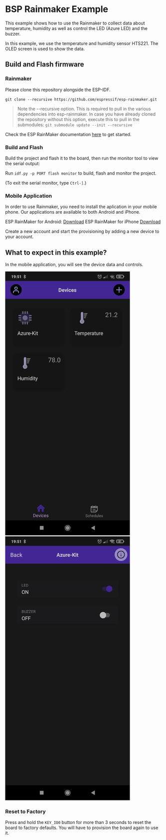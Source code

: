 # BSP Rainmaker Example

This example shows how to use the Rainmaker to collect data about temperature, humidity as well as control the LED (Azure LED) and the buzzer.

In this example, we use the temperature and humidity sensor HTS221. The OLED screen is used to show the data.

## Build and Flash firmware

### Rainmaker

Please clone this repository alongside the ESP-IDF.

```
git clone --recursive https://github.com/espressif/esp-rainmaker.git
```

> Note the --recursive option. This is required to pull in the various dependencies into esp-rainmaker. In case you have already cloned the repository without this option, execute this to pull in the submodules: `git submodule update --init --recursive`

Check the ESP RainMaker documentation [here](https://rainmaker.espressif.com/docs/get-started.html) to get started.

### Build and Flash

Build the project and flash it to the board, then run the monitor tool to view the serial output:

Run `idf.py -p PORT flash monitor` to build, flash and monitor the project.

(To exit the serial monitor, type ``Ctrl-]``.)

### Mobile Application

In order to use Rainmaker, you need to install the aplication in your mobile phone. Our applications are available to both Android and iPhone.

ESP RainMaker for Android: [Download](https://play.google.com/store/apps/details?id=com.espressif.rainmaker)
ESP RainMaker for iPhone [Download](https://apps.apple.com/us/app/esp-rainmaker/id1497491540)

Create a new account and start the provisioning by adding a new device to your account.

## What to expect in this example?

In the mobile application, you will see the device data and controls.

![Android App - Device](image/device.jpg)
![Android App - Control](image/controls.jpg)

### Reset to Factory

Press and hold the `KEY_IO0` button for more than 3 seconds to reset the board to factory defaults. You will have to provision the board again to use it.
